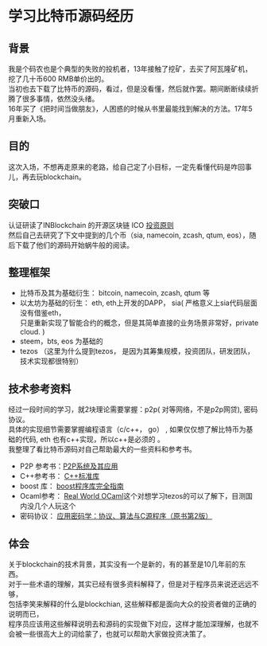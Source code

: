 # 学习比特币源码经历

## 背景
   我是个码农也是个典型的失败的投机者，13年接触了挖矿，去买了阿瓦隆矿机，挖了几十币600 RMB单价出的。    
   当初也去下载了比特币的源码，看过，但是没看懂，然后就作罢。期间断断续续折腾了很多事情，依然没头绪。    
   16年买了《把时间当做朋友》，人困惑的时候从书里最能找到解决的方法。17年5月重新入场。       

## 目的
   这次入场，不想再走原来的老路，给自己定了小目标，一定先看懂代码是咋回事儿，再去玩blockchain。

## 突破口
   认证研读了INBlockchain 的开源区块链 ICO [投资原则][inblockchain]    
   然后自己去研究了下文中提到的几个币（sia, namecoin, zcash, qtum, eos），随后下载了他们的源码开始蜗牛般的阅读。    


## 整理框架
   * 比特币及其为基础衍生： bitcoin, namecoin, zcash, qtum 等   
   * 以太坊为基础的衍生： eth,  eth上开发的DAPP， sia( 严格意义上sia代码层面没有借鉴eth，    
   只是重新实现了智能合约的概念，但是其简单直接的业务场景非常好，private cloud. )    
   * steem，bts, eos 为基础的    
   * tezos （这里为什么提到tezos， 是因为其筹集规模，投资团队，研发团队，技术实现都很特别）   


## 技术参考资料
   经过一段时间的学习，就2块理论需要掌握：p2p( 对等网络，不是p2p网贷), 密码协议。    
   具体的实现细节需要掌握编程语言（c/c++， go） , 如果仅仅想了解比特币为基础的代码, eth 也有c++实现，所以c++是必须的 。    
   我整理了看比特币源码对自己帮助最大的一些资料和参考书。    
   
   * P2P 参考书：[P2P系统及其应用][p2p]
   * C++参考书： [C++标准库][c++] 
   * boost 库：  [boost程序库完全指南][boost]
   * Ocaml参考： [Real World OCaml][ocaml]这个对想学习tezos的可以了解下，目测国内没几个人玩这个
   * 密码协议：  [应用密码学：协议、算法与C源程序（原书第2版）][crypt]

## 体会
   关于blockchain的技术背景，其实没有一个是新的，有的甚至是10几年前的东西。   
   对于一些术语的理解，其实已经有很多资料解释了，但是对于程序员来说还远远不够，    
   包括李笑来解释的什么是blockchian, 这些解释都是面向大众的投资者做的正确的说明而已，   
   程序员应该用这些解释说明去和源码的实现做下对应，这样才能加深理解，也就不会被一些很高大上的词给蒙了，也就可以帮助大家做投资决策了。    

[p2p]: https://union-click.jd.com/jdc?d=oGNekr
[c++]: https://union-click.jd.com/jdc?d=39XS7i
[boost]:https://union-click.jd.com/jdc?d=Fv77Bs
[ocaml]:https://union-click.jd.com/jdc?d=QQq61i
[crypt]:https://union-click.jd.com/jdc?d=jvvVSF
[inblockchain]:https://github.com/xiaolai/INB-Principles/blob/master/Chinese.md








